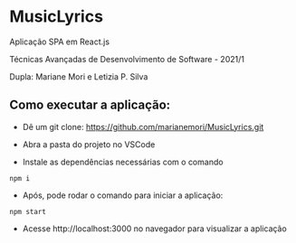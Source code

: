 # MusicLyrics

Aplicação SPA em React.js

Técnicas Avançadas de Desenvolvimento de Software - 2021/1

Dupla: Mariane Mori e Letizia P. Silva

## Como executar a aplicação:

- Dê um git clone: https://github.com/marianemori/MusicLyrics.git
 
- Abra a pasta do projeto no VSCode
 
- Instale as dependências necessárias com o comando
```
npm i
``` 
- Após, pode rodar o comando para iniciar a aplicação:
```
npm start
``` 
- Acesse http://localhost:3000 no navegador para visualizar a aplicação
